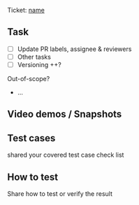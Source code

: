Ticket: [name](link)

## Task
- [ ] Update PR labels, assignee & reviewers
- [ ] Other tasks
- [ ] Versioning ++?

Out-of-scope?
- ... 

## Video demos / Snapshots

## Test cases
shared your covered test case check list

## How to test
Share how to test or verify the result
